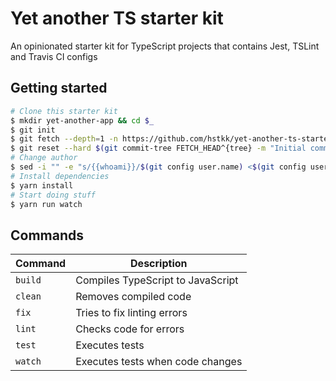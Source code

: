 # Yet another TS starter kit

An opinionated starter kit for TypeScript projects that contains Jest, TSLint and Travis CI configs

## Getting started

```sh
# Clone this starter kit
$ mkdir yet-another-app && cd $_
$ git init
$ git fetch --depth=1 -n https://github.com/hstkk/yet-another-ts-starter-kit.git
$ git reset --hard $(git commit-tree FETCH_HEAD^{tree} -m "Initial commit")
# Change author
$ sed -i "" -e "s/{{whoami}}/$(git config user.name) <$(git config user.email)>/g" LICENSE package.json
# Install dependencies
$ yarn install
# Start doing stuff
$ yarn run watch
```

## Commands

| Command | Description                       |
| ------- | --------------------------------- |
| `build` | Compiles TypeScript to JavaScript |
| `clean` | Removes compiled code             |
| `fix`   | Tries to fix linting errors       |
| `lint`  | Checks code for errors            |
| `test`  | Executes tests                    |
| `watch` | Executes tests when code changes  |
